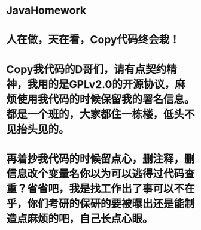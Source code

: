 # JavaHomework
# 人在做，天在看，Copy代码终会栽！
# Copy我代码的D哥们，请有点契约精神，我用的是GPLv2.0的开源协议，麻烦使用我代码的时候保留我的署名信息。都是一个班的，大家都住一栋楼，低头不见抬头见的。
# 再着抄我代码的时候留点心，删注释，删信息改个变量名你以为可以逃得过代码查重？省省吧，我是找工作出了事可以不在乎，你们考研的保研的要被曝出还是能制造点麻烦的吧，自己长点心眼。